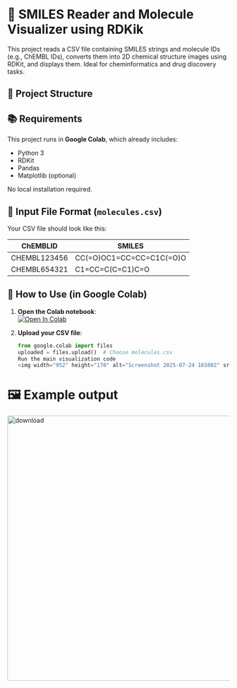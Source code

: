 # 🧪 SMILES Reader and Molecule Visualizer using RDKik
This project reads a CSV file containing SMILES strings and molecule IDs (e.g., ChEMBL IDs), converts them into 2D chemical structure images using RDKit, and displays them. Ideal for cheminformatics and drug discovery tasks.
## 📁 Project Structure
## 📚 Requirements

This project runs in **Google Colab**, which already includes:
- Python 3
- RDKit
- Pandas
- Matplotlib (optional)

No local installation required.
## 📝 Input File Format (`molecules.csv`)

Your CSV file should look like this:

| ChEMBLID     | SMILES                        |
|--------------|-------------------------------|
| CHEMBL123456 | CC(=O)OC1=CC=CC=C1C(=O)O       |
| CHEMBL654321 | C1=CC=C(C=C1)C=O              |
## 🚀 How to Use (in Google Colab)

1. **Open the Colab notebook**:  
   [![Open In Colab](https://colab.research.google.com/assets/colab-badge.svg)](https://colab.research.google.com/)

2. **Upload your CSV file**:
   ```python
   from google.colab import files
   uploaded = files.upload()  # Choose molecules.csv
   Run the main visualization code
   <img width="952" height="170" alt="Screenshot 2025-07-24 165002" src="https://github.com/user-attachments/assets/9a6f96d6-0568-4d07-b2c1-f1781dce97ba" />

  # 🖼️ Example output
  <img width="600" height="600" alt="download" src="https://github.com/user-attachments/assets/1d794333-5b2e-4675-bf26-47be06451064" />

